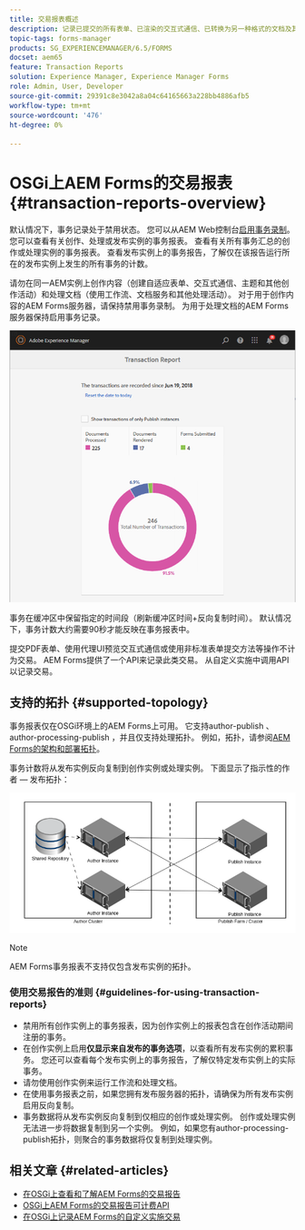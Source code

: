 ```yaml
---
title: 交易报表概述
description: 记录已提交的所有表单、已渲染的交互式通信、已转换为另一种格式的文档及其他内容的计数
topic-tags: forms-manager
products: SG_EXPERIENCEMANAGER/6.5/FORMS
docset: aem65
feature: Transaction Reports
solution: Experience Manager, Experience Manager Forms
role: Admin, User, Developer
source-git-commit: 29391c8e3042a8a04c64165663a228bb4886afb5
workflow-type: tm+mt
source-wordcount: '476'
ht-degree: 0%

---
```


# OSGi上AEM Forms的交易报表 {#transaction-reports-overview}

<!--## Introduction {#introduction}

Transaction reports in AEM Forms let you keep a count of all transactions taken place since a specified date on your AEM Forms deployment. The objective is to provide information about product usage and help business stakeholders understand their digital processing volumes. Examples of a transaction include:

* Submission of an adaptive form, an HTML5 Form, or a form set
* Rendition of a print or a web version of an interactive communication
* Conversion of a document from one file format to another

For more information on what is considered a transaction, see [Billable APIs](../../forms/using/transaction-reports-billable-apis.md).-->

默认情况下，事务记录处于禁用状态。 您可以从AEM Web控制台[启用事务录制](../../forms/using/viewing-and-understanding-transaction-reports.md#setting-up-transaction-reports)。 您可以查看有关创作、处理或发布实例的事务报表。 查看有关所有事务汇总的创作或处理实例的事务报表。 查看发布实例上的事务报告，了解仅在该报告运行所在的发布实例上发生的所有事务的计数。

请勿在同一AEM实例上创作内容（创建自适应表单、交互式通信、主题和其他创作活动）和处理文档（使用工作流、文档服务和其他处理活动）。 对于用于创作内容的AEM Forms服务器，请保持禁用事务录制。 为用于处理文档的AEM Forms服务器保持启用事务记录。

![sample-transaction-report-author-1](assets/sample-transaction-report-author-1.png)

事务在缓冲区中保留指定的时间段（刷新缓冲区时间+反向复制时间）。 默认情况下，事务计数大约需要90秒才能反映在事务报表中。

提交PDF表单、使用代理UI预览交互式通信或使用非标准表单提交方法等操作不计为交易。 AEM Forms提供了一个API来记录此类交易。 从自定义实施中调用API以记录交易。

## 支持的拓扑 {#supported-topology}

事务报表仅在OSGi环境上的AEM Forms上可用。 它支持author-publish 、 author-processing-publish ，并且仅支持处理拓扑。 例如，拓扑，请参阅[AEM Forms的架构和部署拓扑](../../forms/using/transaction-reports-overview.md)。

事务计数将从发布实例反向复制到创作实例或处理实例。 下面显示了指示性的作者 — 发布拓扑：

![simple-author-publish-topology](assets/simple-author-publish-topology.png)

>[!NOTE]
>
>AEM Forms事务报表不支持仅包含发布实例的拓扑。

### 使用交易报告的准则 {#guidelines-for-using-transaction-reports}

* 禁用所有创作实例上的事务报表，因为创作实例上的报表包含在创作活动期间注册的事务。
* 在创作实例上启用&#x200B;**仅显示来自发布的事务选项**，以查看所有发布实例的累积事务。 您还可以查看每个发布实例上的事务报告，了解仅特定发布实例上的实际事务。
* 请勿使用创作实例来运行工作流和处理文档。
* 在使用事务报表之前，如果您拥有发布服务器的拓扑，请确保为所有发布实例启用反向复制。
* 事务数据将从发布实例反向复制到仅相应的创作或处理实例。 创作或处理实例无法进一步将数据复制到另一个实例。 例如，如果您有author-processing-publish拓扑，则聚合的事务数据将仅复制到处理实例。

## 相关文章 {#related-articles}

* [在OSGi上查看和了解AEM Forms的交易报告](../../forms/using/viewing-and-understanding-transaction-reports.md)
* [OSGi上AEM Forms的交易报告可计费API](../../forms/using/transaction-reports-billable-apis.md)
* [在OSGi上记录AEM Forms的自定义实施交易](/help/forms/using/record-transaction-custom-implementation.md)
